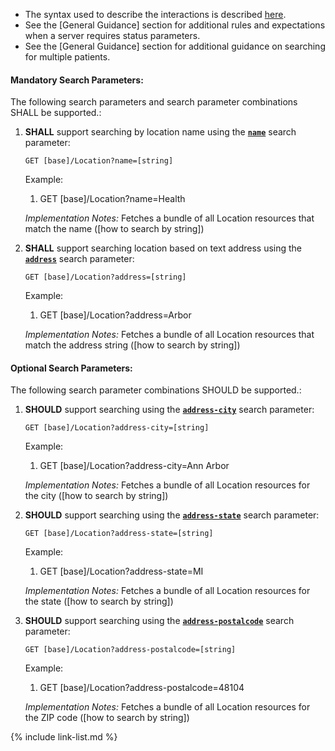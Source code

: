 - The syntax used to describe the interactions is described [here](general-guidance.html#search-syntax).
- See the [General Guidance] section for additional rules and expectations when a server requires status parameters.
- See the [General Guidance] section for additional guidance on searching for multiple patients.

#### Mandatory Search Parameters:

The following search parameters and search parameter combinations SHALL be supported.:

1. **SHALL** support searching by location name using the **[`name`](SearchParameter-us-core-location-name.html)** search parameter:

    `GET [base]/Location?name=[string]`

    Example:
    
      1. GET [base]/Location?name=Health

    *Implementation Notes:* Fetches a bundle of all Location resources that match the name ([how to search by string])

1. **SHALL** support searching location based on text address using the **[`address`](SearchParameter-us-core-location-address.html)** search parameter:

    `GET [base]/Location?address=[string]`

    Example:
    
      1. GET [base]/Location?address=Arbor

    *Implementation Notes:* Fetches a bundle of all Location resources that match the address string ([how to search by string])


#### Optional Search Parameters:

The following search parameter combinations SHOULD be supported.:

1. **SHOULD** support searching using the **[`address-city`](SearchParameter-us-core-location-address-city.html)** search parameter:

     `GET [base]/Location?address-city=[string]`

    Example:
    
      1. GET [base]/Location?address-city=Ann Arbor

     *Implementation Notes:* Fetches a bundle of all Location resources for the city ([how to search by string])

1. **SHOULD** support searching using the **[`address-state`](SearchParameter-us-core-location-address-state.html)** search parameter:

     `GET [base]/Location?address-state=[string]`

    Example:
    
      1. GET [base]/Location?address-state=MI

     *Implementation Notes:* Fetches a bundle of all Location resources for the state ([how to search by string])

1. **SHOULD** support searching using the **[`address-postalcode`](SearchParameter-us-core-location-address-postalcode.html)** search parameter:

     `GET [base]/Location?address-postalcode=[string]`

    Example:
    
      1. GET [base]/Location?address-postalcode=48104

     *Implementation Notes:* Fetches a bundle of all Location resources for the ZIP code ([how to search by string])



{% include link-list.md %}
